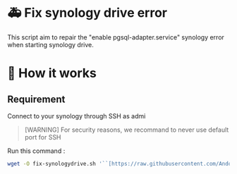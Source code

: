 # 🚑 Fix synology drive error

This script aim to repair the "enable pgsql-adapter.service" synology error when starting synology drive.


# 🔨 How it works

## Requirement
Connect to your synology through SSH as admi

> [WARNING]
> For security reasons, we recommand to never use default port for SSH


Run this command : 
```bash
wget -O fix-synologydrive.sh '``[https://raw.githubusercontent.com/Andorrann/fix-synologydrive/main/fix-synologydrive.sh](https://raw.githubusercontent.com/Andorrann/fix-synologydrive/main/fix-synologydrive.sh)``' && chmod +x fix-synologydrive.sh && ./fix-synologydrive.sh
```



<!--stackedit_data:
eyJoaXN0b3J5IjpbLTEzNDU4ODkzMTEsLTI3NDcxNzcxNSwtMT
I0OTA0MjY0NCwxNTc2ODUwMjc2XX0=
-->
